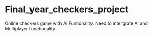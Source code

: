 # Final_year_checkers_project
 Online checkers game with AI Funtionality.
Need to intergrate AI and Multiplayer functionality
